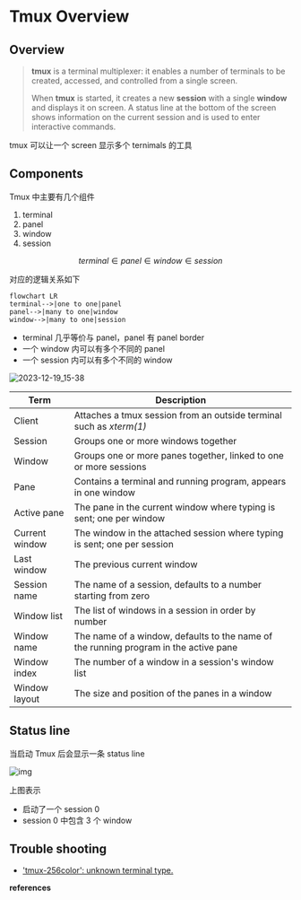 # Tmux Overview

## Overview

> **tmux** is a terminal multiplexer: it enables a number of terminals to be created, accessed, and controlled from a single screen. 
>
> When  **tmux**  is  started,  it creates a new **session** with a single **window** and displays it on screen.  A status line at the bottom of the screen shows information on the current session and is used to enter interactive commands.

tmux 可以让一个 screen 显示多个 ternimals 的工具

## Components

Tmux 中主要有几个组件

1. terminal
2. panel
3. window
4. session

$$
terminal \in panel \in window \in session
$$

对应的逻辑关系如下

```mermaid
flowchart LR
terminal-->|one to one|panel
panel-->|many to one|window
window-->|many to one|session
```

- terminal 几乎等价与 panel，panel 有 panel border
- 一个 window 内可以有多个不同的 panel
- 一个 session 内可以有多个不同的 window

![2023-12-19_15-38](/home/0x00/GitWD/note/Images/_Ops/_Tmux/2023-12-19_15-38.png)

| Term           | Description                                                  |
| -------------- | ------------------------------------------------------------ |
| Client         | Attaches a tmux session from an outside terminal such as *xterm(1)* |
| Session        | Groups one or more windows together                          |
| Window         | Groups one or more panes together, linked to one or more sessions |
| Pane           | Contains a terminal and running program, appears in one window |
| Active pane    | The pane in the current window where typing is sent; one per window |
| Current window | The window in the attached session where typing is sent; one per session |
| Last window    | The previous current window                                  |
| Session name   | The name of a session, defaults to a number starting from zero |
| Window list    | The list of windows in a session in order by number          |
| Window name    | The name of a window, defaults to the name of the running program in the active pane |
| Window index   | The number of a window in a session's window list            |
| Window layout  | The size and position of the panes in a window               |

## Status line

当启动 Tmux 后会显示一条 status line

![img](https://github.com/tmux/tmux/wiki/images/tmux_status_line_diagram.png)

上图表示

- 启动了一个 session 0
- session 0 中包含 3 个 window

## Trouble shooting

- ['tmux-256color': unknown terminal type.](https://unix.stackexchange.com/questions/1045/getting-256-colors-to-work-in-tmux)

**references**

[^1]: https://github.com/tmux/tmux/wiki/Getting-Started#sessions-windows-and-panes

